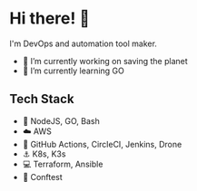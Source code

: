 # Hi there! 👋

I'm DevOps and automation tool maker.

- 🔭 I’m currently working on saving the planet
- 🌱 I’m currently learning GO

## Tech Stack

- 🧠 NodeJS, GO, Bash
- ☁️ AWS
- 📁 GitHub Actions, CircleCI, Jenkins, Drone
- ⚓ K8s, K3s
- 💻 Terraform, Ansible
- 👮 Conftest

<!--
**Captain-ops/captain-ops** is a ✨ _special_ ✨ repository because its `README.md` (this file) appears on your GitHub profile.

Here are some ideas to get you started:

- 🔭 I’m currently working on ...
- 🌱 I’m currently learning ...
- 👯 I’m looking to collaborate on ...
- 🤔 I’m looking for help with ...
- 💬 Ask me about ...
- 📫 How to reach me: ...
- 😄 Pronouns: ...
- ⚡ Fun fact: ...
-->

